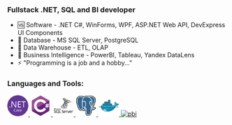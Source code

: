 <!--<h2 align="left">Всем привет! Меня зовут Александр <img src="https://github.com/blackcater/blackcater/raw/main/images/Hi.gif" height="32"/></h2>-->
<h3 align="left">Fullstack .NET, SQL and BI developer</h3>

- :vs: Software - .NET C#, WinForms, WPF, ASP.NET Web API, DevExpress UI Components
- :battery:  Database - MS SQL Server, PostgreSQL
- :large_blue_diamond: Data Warehouse - ETL, OLAP
- :dart: Business Intelligence - PowerBI, Tableau, Yandex DataLens
- ⚡ "Programming is a job and a hobby..."

<!--
- :vs: Разработка ПО на .NET, C#, DevExpress UI Components
- :battery: Проектирование SQL баз данных на MS SQL Server, Postgres
- :large_blue_diamond: Подготовка данных для аналитики ETL, OLAP, Business Intelligence
- :dart: Аналитические решения - PowerBI, Tableau ...
- ⚡ "Чтобы дойти до цели, нужно только одно. Идти."
-->



<!--
- 👀 💞️ I’m looking to collaborate on ...
- 📫 How to reach me ...:mortar_board:
- :rocket:
- :heavy_check_mark:
-->

<h3 align="left">Languages and Tools:</h3>
<p align="left">
  <a href="https://dotnet.microsoft.com/en-us/" target="_blank"> <img src="https://github.com/devicons/devicon/blob/master/icons/dotnetcore/dotnetcore-original.svg" alt="dotnet" width="48" height="48" /> </a>
  <a href="https://dotnet.microsoft.com/en-us/languages/csharp" target="_blank"> <img src="https://github.com/devicons/devicon/blob/master/icons/csharp/csharp-original.svg" alt="c#" width="48" height="48" /> </a>
   <!-- <a href="https://www.devexpress.com/" target="_blank"> <img src="https://avatars.githubusercontent.com/u/4243232?s=200&v=4" alt="dev" width="40" height="40" /> </a> -->
  <a href="https://www.microsoft.com/en-us/sql-server" target="_blank"> <img src="https://github.com/devicons/devicon/blob/master/icons/microsoftsqlserver/microsoftsqlserver-plain-wordmark.svg" alt="mssql" width="48" height="48" /> </a>
  <a href="https://www.postgresql.org/" target="_blank"> <img src="https://github.com/devicons/devicon/blob/master/icons/postgresql/postgresql-original.svg" alt="psql" width="48" height="48" /> </a>
  <a href="https://www.docker.com/" target="_blank"> <img src="https://github.com/devicons/devicon/blob/master/icons/docker/docker-original.svg" alt="docker" width="48" height="48" /> </a>
    <a href="https://powerbi.microsoft.com/ru-ru/" target="_blank"> <img src="https://github.com/microsoft/PowerBI-Icons/blob/main/PNG/Power-BI.png" alt="pbi" width="40" height="40" /> </a>
</p>


<!---Для компактной версии
[![Top Langs](https://github-readme-stats.vercel.app/api/top-langs/?username=aleksblock&layout=compact)](https://github.com/aleksblock/github-readme-stats)
-->

<!--
[![Anurag's GitHub stats](https://github-readme-stats.vercel.app/api?username=aleksblock)](https://github.com/aleksblock/github-readme-stats)
-->

<!--
[![codewars](https://www.codewars.com/users/aleksblock/badges/large)](https://www.codewars.com/users/aleksblock)   
-->

<!---
aleksblock/aleksblock is a ✨ special ✨ repository because its `README.md` (this file) appears on your GitHub profile.
You can click the Preview link to take a look at your changes.
--->

